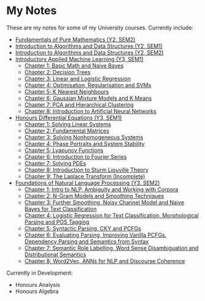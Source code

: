 <h1> My Notes</h1>

These are my notes for some of my University courses. Currently include:

- [Fundamentals of Pure Mathematics (Y2, SEM2)](https://alv31415.github.io/notes/FPM/FPM.pdf)
- [Introduction to Algorithms and Data Structures (Y2, SEM1)](https://alv31415.github.io/notes/IADS/IADS-Sem1.pdf)
- [Introduction to Algorithms and Data Structures (Y2, SEM2)](https://alv31415.github.io/notes/IADS/IADS-Sem2.pdf)
- [Introductory Applied Machine Learning (Y3, SEM1)](https://github.com/alv31415/notes/tree/master/IAML)
    - [Chapter 1: Basic Math and Naive Bayes](https://alv31415.github.io/notes/IAML/W1-2-MathNB.pdf)
    - [Chapter 2: Decision Trees](https://alv31415.github.io/notes/IAML/W3-DecisionTrees.pdf)
    - [Chapter 3: Linear and Logistic Regression](https://alv31415.github.io/notes/IAML/W4-Regression.pdf)
    - [Chapter 4: Optimisation, Regularisation and SVMs](https://alv31415.github.io/notes/IAML/W5-SVMs.pdf)
    - [Chapter 5: K Nearest Neighbours](https://alv31415.github.io/notes/IAML/W6-kNNs.pdf)
    - [Chapter 6: Gaussian Mixture Models and K Means](https://alv31415.github.io/notes/IAML/W7-GMMs-KMeans.pdf)
    - [Chapter 7: PCA and Hierarchical Clustering](https://alv31415.github.io/notes/IAML/W8-PCA-HierClust.pdf)
    - [Chapter 8: Introduction to Artificial Neural Networks](https://alv31415.github.io/notes/IAML/W9-ANNs.pdf)
- [Honours Differential Equations (Y3, SEM1)](https://github.com/alv31415/notes/tree/master/HDEQ)
    - [Chapter 1: Solving Linear Systems](https://alv31415.github.io/notes/HDEQ/W1-SolvingSystems.pdf)
    - [Chapter 2: Fundamental Matrices](https://alv31415.github.io/notes/HDEQ/W2-FundamentalMatrices.pdf)
    - [Chapter 3: Solving Nonhomogeneous Systems](https://alv31415.github.io/notes/HDEQ/W3-NonHomogeneous.pdf)
    - [Chapter 4: Phase Portraits and System Stability](https://alv31415.github.io/notes/HDEQ/W4-PhaseStability.pdf)
    - [Chapter 5: Lyapunov Functions](https://alv31415.github.io/notes/HDEQ/W5-Lyapunov.pdf)
    - [Chapter 6: Introduction to Fourier Series](https://alv31415.github.io/notes/HDEQ/W6-Fourier.pdf)
    - [Chapter 7: Solving PDEs](https://alv31415.github.io/notes/HDEQ/W7-PDEs.pdf)
    - [Chapter 8: Introduction to Sturm Liouville Theory](https://alv31415.github.io/notes/HDEQ/W8-SLT.pdf)
    - [Chapter 9: The Laplace Transform (Incomplete)](https://alv31415.github.io/notes/HDEQ/W9-Laplace.pdf)
- [Foundations of Natural Language Processing (Y3, SEM2)](https://github.com/alv31415/notes/tree/master/FNLP)
    - [Chapter 1: Intro to NLP, Ambiguity and Working with Corpora](https://github.com/alv31415/notes/blob/master/FNLP/W1-AmbiguityCorpora.pdf)
    - [Chapter 2: N-Gram Models and Smoothing Techniques](https://github.com/alv31415/notes/blob/master/FNLP/W2-NGramSmooth.pdf)
    - [Chapter 3: Further Smoothing, Noisy Channel Model and Naive Bayes for Text Classification](https://github.com/alv31415/notes/blob/master/FNLP/W3-ML4NLP.pdf)
    - [Chapter 4: Logistic Regression for Text Classification, Morphological Parsing and POS Tagging](https://github.com/alv31415/notes/blob/master/FNLP/W4-LRPOSTag.pdf)
    - [Chapter 5: Syntactic Parsing, CKY and PCFGs](https://github.com/alv31415/notes/blob/master/FNLP/W6-CYKParse.pdf)
    - [Chapter 6: Evaluating Parsing, Improving Vanilla PCFGs, Dependency Parsing and Semantics from Syntax](https://github.com/alv31415/notes/blob/master/FNLP/W7-DepParse.pdf)
    - [Chapter 7: Semantic Role Labelling, Word Sense Disambiguation and Distributional Semantics](https://github.com/alv31415/notes/blob/master/FNLP/W8-LexSemSRL.pdf)
    - [Chapter 8: Word2Vec, ANNs for NLP and Discourse Coherence](https://github.com/alv31415/notes/blob/master/FNLP/W9-ANNs4NLP.pdf)

Currently in Development:

- Honours Analysis
- Honours Algebra
